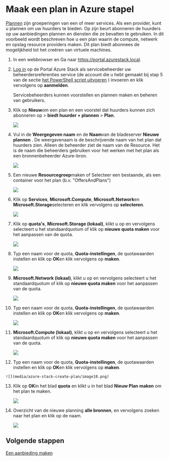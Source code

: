 <properties
    pageTitle="Maak een plan in Azure stapel | Microsoft Azure"
    description="Als servicebeheerder, een plan waarmee abonnees bepaling virtuele machines te maken."
    services="azure-stack"
    documentationCenter=""
    authors="ErikjeMS"
    manager="byronr"
    editor=""/>

<tags
    ms.service="azure-stack"
    ms.workload="na"
    ms.tgt_pltfrm="na"
    ms.devlang="na"
    ms.topic="get-started-article"
    ms.date="09/26/2016"
    ms.author="erikje"/>

# <a name="create-a-plan-in-azure-stack"></a>Maak een plan in Azure stapel

[Plannen](azure-stack-key-features.md#services-plans-offers-and-subscriptions) zijn groeperingen van een of meer services. Als een provider, kunt u plannen om uw huurders te bieden. Op zijn beurt abonneren de huurders op uw aanbiedingen plannen en diensten die ze bevatten te gebruiken. In dit voorbeeld wordt beschreven hoe u een plan waarin de compute, netwerk en opslag resource providers maken. Dit plan biedt abonnees de mogelijkheid tot het creëren van virtuele machines.

1.  In een webbrowser en Ga naar https://portal.azurestack.local.

2.  [Log in](azure-stack-connect-azure-stack.md#log-in-as-a-service-administrator) op de Portal Azure Stack als servicebeheerder uw beheerdersreferenties service (de account die u hebt gemaakt bij stap 5 van de sectie [het PowerShell script uitvoeren](azure-stack-run-powershell-script.md) ) invoeren en klik vervolgens op **aanmelden**.

    Servicebeheerders kunnen voorstellen en plannen maken en beheren van gebruikers.

3.  Klik op **Nieuw**om een plan en een voorstel dat huurders kunnen zich abonneren op > **biedt huurder + plannen** > **Plan**.

    ![](media/azure-stack-create-plan/image01.png)

4.  Vul in de **Weergegeven naam** en de **Naam**van de bladeserver **Nieuwe plannen** . De weergavenaam is de beschrijvende naam van het plan dat huurders zien. Alleen de beheerder ziet de naam van de Resource. Het is de naam die beheerders gebruiken voor het werken met het plan als een bronnenbeheerder Azure-bron.

    ![](media/azure-stack-create-plan/image02.png)

5.  Een nieuwe **Resourcegroep**maken of Selecteer een bestaande, als een container voor het plan (b.v. "OffersAndPlans")

    ![](media/azure-stack-create-plan/image02a.png)

6.  Klik op **Services**, **Microsoft.Compute**, **Microsoft.Network**en **Microsoft.Storage**selecteren en klik vervolgens op **selecteren**.

    ![](media/azure-stack-create-plan/image03.png)

7.  Klik op **quota's**, **Microsoft.Storage (lokaal)**, klikt u op en vervolgens selecteert u het standaardquotum of klik op **nieuwe quota maken** voor het aanpassen van de quota.

    ![](media/azure-stack-create-plan/image04.png)

8.  Typ een naam voor de quota, **Quota-instellingen**, de quotawaarden instellen en klik op **OK**en klik vervolgens op **maken**.

    ![](media/azure-stack-create-plan/image06.png)

9. **Microsoft.Network (lokaal)**, klikt u op en vervolgens selecteert u het standaardquotum of klik op **nieuwe quota maken** voor het aanpassen van de quota.

    ![](media/azure-stack-create-plan/image07.png)

10. Typ een naam voor de quota, **Quota-instellingen**, de quotawaarden instellen en klik op **OK**en klik vervolgens op **maken**.

    ![](media/azure-stack-create-plan/image08.png)

11. **Microsoft.Compute (lokaal)**, klikt u op en vervolgens selecteert u het standaardquotum of klik op **nieuwe quota maken** voor het aanpassen van de quota.

    ![](media/azure-stack-create-plan/image09.png)

12.  Typ een naam voor de quota, **Quota-instellingen**, de quotawaarden instellen en klik op **OK**en klik vervolgens op **maken**.

    ![](media/azure-stack-create-plan/image10.png)

13. Klik op **OK**in het blad **quota** en klikt u in het blad **Nieuw Plan** **maken** om het plan te maken.

    ![](media/azure-stack-create-plan/image11.png)

14. Overzicht van de nieuwe planning **alle bronnen**, en vervolgens zoeken naar het plan en klik op de naam.

    ![](media/azure-stack-create-plan/image12.png)

## <a name="next-steps"></a>Volgende stappen

[Een aanbieding maken](azure-stack-create-offer.md)

